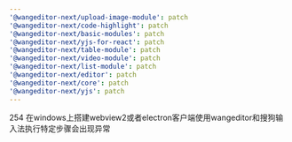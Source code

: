 ```yaml
---
'@wangeditor-next/upload-image-module': patch
'@wangeditor-next/code-highlight': patch
'@wangeditor-next/basic-modules': patch
'@wangeditor-next/yjs-for-react': patch
'@wangeditor-next/table-module': patch
'@wangeditor-next/video-module': patch
'@wangeditor-next/list-module': patch
'@wangeditor-next/editor': patch
'@wangeditor-next/core': patch
'@wangeditor-next/yjs': patch
---
```


254 在windows上搭建webview2或者electron客户端使用wangeditor和搜狗输入法执行特定步骤会出现异常

